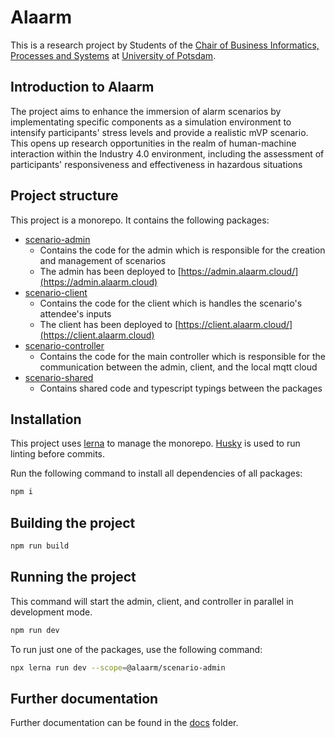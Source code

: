 # Alaarm

This is a research project by Students of the [Chair of Business Informatics, Processes and Systems](https://lswi.de/)
 at [University of Potsdam](https://uni-potsdam.de). 

## Introduction to Alaarm

The project aims to enhance the immersion of alarm scenarios by implementating specific components as a simulation environment to intensify participants' stress levels and provide a realistic mVP scenario. This opens up research opportunities in the realm of human-machine interaction within the Industry 4.0 environment, including the assessment of participants' responsiveness and effectiveness in hazardous situations

## Project structure

This project is a monorepo. It contains the following packages:
- [scenario-admin](./packages/scenario-admin/README.md)
  - Contains the code for the admin which is responsible for the creation and management of scenarios
  - The admin has been deployed to [https://admin.alaarm.cloud/](https://admin.alaarm.cloud)
- [scenario-client](./packages/scenario-client/README.md)
  - Contains the code for the client which is handles the scenario's attendee's inputs 
  - The client has been deployed to [https://client.alaarm.cloud/](https://client.alaarm.cloud)
- [scenario-controller](./packages/scenario-controller/README.md)
  - Contains the code for the main controller which is responsible for the communication between the admin, client, and the local mqtt cloud 
- [scenario-shared](./packages/scenario-shared/README.md)
  - Contains shared code and typescript typings between the packages 

## Installation 
This project uses [lerna](https://lerna.js.org/) to manage the monorepo.
[Husky](https://typicode.github.io/husky/#/) is used to run linting before commits.

Run the following command to install all dependencies of all packages:
```bash
npm i
```

## Building the project

```bash
npm run build
```

## Running the project

This command will start the admin, client, and controller in parallel in development mode.
```bash
npm run dev
```

To run just one of the packages, use the following command:
```bash
npx lerna run dev --scope=@alaarm/scenario-admin
```

## Further documentation
Further documentation can be found in the [docs](./docs) folder.
